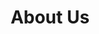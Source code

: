 ---
layout: default
title: About Us
description: A little bit of Bristol gaming, our history, and who we are as a Collective
---